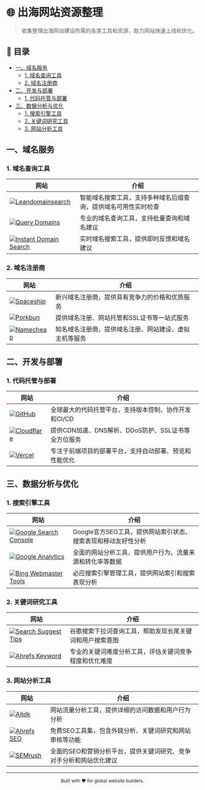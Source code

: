 # 🌐 出海网站资源整理

> 收集整理出海网站建设所需的各类工具和资源，助力网站快速上线和优化。

## 📌 目录

- [一、域名服务](#一域名服务)
  - [1. 域名查询工具](#1-域名查询工具)
  - [2. 域名注册商](#2-域名注册商)
- [二、开发与部署](#二开发与部署)
  - [1. 代码托管与部署](#1-代码托管与部署)
- [三、数据分析与优化](#三数据分析与优化)
  - [1. 搜索引擎工具](#1-搜索引擎工具)
  - [2. 关键词研究工具](#2-关键词研究工具)
  - [3. 网站分析工具](#3-网站分析工具)

## 一、域名服务

### 1. 域名查询工具
| 网站 | 介绍 |
|------|------|
| [![Leandomainsearch](https://img.shields.io/badge/Leandomainsearch-域名查询-blue)](https://leandomainsearch.com/) | 智能域名搜索工具，支持多种域名后缀查询，提供域名可用性实时检查 |
| [![Query Domains](https://img.shields.io/badge/Query_Domains-域名查询-blue)](https://query.domains/) | 专业的域名查询工具，支持批量查询和域名建议 |
| [![Instant Domain Search](https://img.shields.io/badge/Instant_Domain_Search-域名查询-blue)](https://instantdomainsearch.com/) | 实时域名搜索工具，提供即时反馈和域名建议 |

### 2. 域名注册商
| 网站 | 介绍 |
|------|------|
| [![Spaceship](https://img.shields.io/badge/Spaceship-域名注册-green)](https://spaceship.com) | 新兴域名注册商，提供具有竞争力的价格和优质服务 |
| [![Porkbun](https://img.shields.io/badge/Porkbun-域名注册-green)](https://porkbun.com) | 提供域名注册、网站托管和SSL证书等一站式服务 |
| [![Namecheap](https://img.shields.io/badge/Namecheap-域名注册-green)](https://namecheap.com) | 知名域名注册商，提供域名注册、网站建设、虚拟主机等服务 |

## 二、开发与部署

### 1. 代码托管与部署
| 网站 | 介绍 |
|------|------|
| [![GitHub](https://img.shields.io/badge/GitHub-代码托管-black)](https://github.com) | 全球最大的代码托管平台，支持版本控制、协作开发和CI/CD |
| [![Cloudflare](https://img.shields.io/badge/Cloudflare-云服务-orange)](https://cloudflare.com) | 提供CDN加速、DNS解析、DDoS防护、SSL证书等全方位服务 |
| [![Vercel](https://img.shields.io/badge/Vercel-部署平台-black)](https://vercel.com) | 专注于前端项目的部署平台，支持自动部署、预览和性能优化 |

## 三、数据分析与优化

### 1. 搜索引擎工具
| 网站 | 介绍 |
|------|------|
| [![Google Search Console](https://img.shields.io/badge/Google_Search_Console-SEO工具-blue)](https://search.google.com/search-console) | Google官方SEO工具，提供网站索引状态、搜索表现和移动友好性分析 |
| [![Google Analytics](https://img.shields.io/badge/Google_Analytics-数据分析-blue)](https://analytics.google.com/analytics/web/) | 全面的网站分析工具，提供用户行为、流量来源和转化率等数据 |
| [![Bing Webmaster Tools](https://img.shields.io/badge/Bing_Webmaster-SEO工具-blue)](https://www.bing.com/webmasters/submiturl) | 必应搜索引擎管理工具，提供网站索引和搜索表现分析 |

### 2. 关键词研究工具
| 网站 | 介绍 |
|------|------|
| [![Search Suggest Tips](https://img.shields.io/badge/Search_Suggest-关键词研究-yellow)](https://www.searchsuggest.tips/?keyword=) | 谷歌搜索下拉词查询工具，帮助发现长尾关键词和用户搜索意图 |
| [![Ahrefs Keyword](https://img.shields.io/badge/Ahrefs_Keyword-关键词研究-red)](https://ahrefs.com/keyword-difficulty) | 专业的关键词难度分析工具，评估关键词竞争程度和优化难度 |

### 3. 网站分析工具
| 网站 | 介绍 |
|------|------|
| [![Aitdk](https://img.shields.io/badge/Aitdk-流量分析-green)](https://aitdk.com) | 网站流量分析工具，提供详细的访问数据和用户行为分析 |
| [![Ahrefs SEO](https://img.shields.io/badge/Ahrefs_SEO-SEO工具-red)](https://ahrefs.com/free-seo-tools) | 免费SEO工具集，包含外链分析、关键词研究和网站审核等功能 |
| [![SEMrush](https://img.shields.io/badge/SEMrush-营销分析-orange)](https://semrush.com) | 全面的SEO和营销分析平台，提供关键词研究、竞争对手分析和网站优化建议 |

---

<div align="center">
  <sub>Built with ❤️ for global website builders.</sub>
</div>
